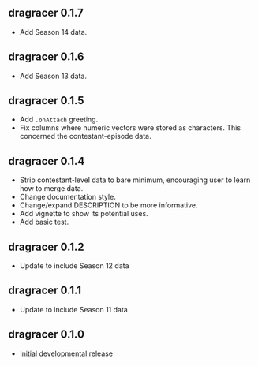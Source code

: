 dragracer 0.1.7
---------------------------------------------------------------------

- Add Season 14 data.

dragracer 0.1.6
---------------------------------------------------------------------

- Add Season 13 data.

dragracer 0.1.5
---------------------------------------------------------------------

- Add `.onAttach` greeting.
- Fix columns where numeric vectors were stored as characters. This concerned the contestant-episode data.

dragracer 0.1.4
---------------------------------------------------------------------

- Strip contestant-level data to bare minimum, encouraging user to learn how to merge data.
- Change documentation style.
- Change/expand DESCRIPTION to be more informative.
- Add vignette to show its potential uses.
- Add basic test.

dragracer 0.1.2
---------------------------------------------------------------------

- Update to include Season 12 data

dragracer 0.1.1
---------------------------------------------------------------------

- Update to include Season 11 data

dragracer 0.1.0
---------------------------------------------------------------------

- Initial developmental release
